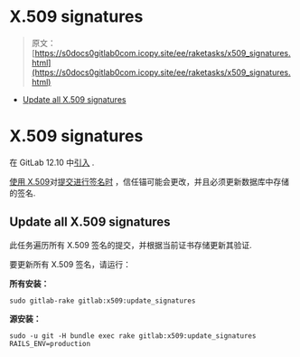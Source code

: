 # X.509 signatures

> 原文：[https://s0docs0gitlab0com.icopy.site/ee/raketasks/x509_signatures.html](https://s0docs0gitlab0com.icopy.site/ee/raketasks/x509_signatures.html)

*   [Update all X.509 signatures](#update-all-x509-signatures)

# X.509 signatures[](#x509-signatures-core-only "Permalink")

在 GitLab 12.10 中[引入](https://gitlab.com/gitlab-org/gitlab/-/issues/122159) .

[使用 X.509](../user/project/repository/x509_signed_commits/index.html)对[提交进行签名时](../user/project/repository/x509_signed_commits/index.html) ，信任锚可能会更改，并且必须更新数据库中存储的签名.

## Update all X.509 signatures[](#update-all-x509-signatures "Permalink")

此任务遍历所有 X.509 签名的提交，并根据当前证书存储更新其验证.

要更新所有 X.509 签名，请运行：

**所有安装：**

```
sudo gitlab-rake gitlab:x509:update_signatures 
```

**源安装：**

```
sudo -u git -H bundle exec rake gitlab:x509:update_signatures RAILS_ENV=production 
```